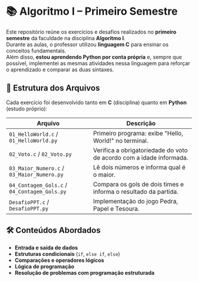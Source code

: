 # 📚 Algoritmo I – Primeiro Semestre

Este repositório reúne os exercícios e desafios realizados no **primeiro semestre** da faculdade na disciplina **Algoritmo I**.  
Durante as aulas, o professor utilizou **linguagem C** para ensinar os conceitos fundamentais.  
Além disso, **estou aprendendo Python por conta própria** e, sempre que possível, implementei as mesmas atividades nessa linguagem para reforçar o aprendizado e comparar as duas sintaxes.

## 📂 Estrutura dos Arquivos

Cada exercício foi desenvolvido tanto em **C** (disciplina) quanto em **Python** (estudo próprio):

| Arquivo | Descrição |
|---------|-----------|
| `01_HelloWorld.c` / `01_HelloWorld.py` | Primeiro programa: exibe "Hello, World!" no terminal. |
| `02_Voto.c` / `02_Voto.py` | Verifica a obrigatoriedade do voto de acordo com a idade informada. |
| `03_Maior_Numero.c` / `03_Maior_Numero.py` | Lê dois números e informa qual é o maior. |
| `04_Contagem_Gols.c` / `04_Contagem_Gols.py` | Compara os gols de dois times e informa o resultado da partida. |
| `DesafioPPT.c` / `DesafioPPT.py` | Implementação do jogo Pedra, Papel e Tesoura. |

## 🛠 Conteúdos Abordados

- **Entrada e saída de dados**
- **Estruturas condicionais** (`if`, `else if`, `else`)
- **Comparações e operadores lógicos**
- **Lógica de programação**
- **Resolução de problemas com programação estruturada**
